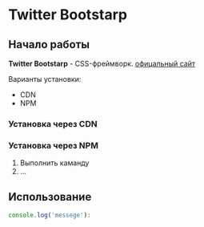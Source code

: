 # Twitter Bootstarp

## Начало работы
**Twitter Bootstarp** - CSS-фреймворк. [офицальный сайт](https://www.google.com)

Варианты установки:
* CDN
* NPM

### Установка через CDN

### Установка через NPM
1. Выполнить каманду
1. ...

## Использование

```javascript
console.log('messege'):
```